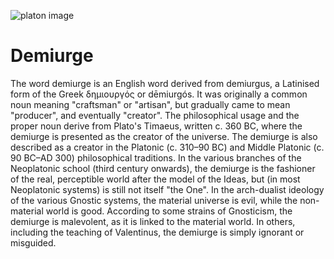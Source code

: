 ![platon image](https://cdn.pixabay.com/photo/2020/03/23/11/42/parthenon-4960616_1280.png "demiurge image")

# Demiurge

The word demiurge is an English word derived from demiurgus, a Latinised form of the Greek δημιουργός or dēmiurgós. It was originally a common noun meaning "craftsman" or "artisan", but gradually came to mean "producer", and eventually "creator". The philosophical usage and the proper noun derive from Plato's Timaeus, written c. 360 BC, where the demiurge is presented as the creator of the universe. The demiurge is also described as a creator in the Platonic (c. 310–90 BC) and Middle Platonic (c. 90 BC–AD 300) philosophical traditions. In the various branches of the Neoplatonic school (third century onwards), the demiurge is the fashioner of the real, perceptible world after the model of the Ideas, but (in most Neoplatonic systems) is still not itself "the One". In the arch-dualist ideology of the various Gnostic systems, the material universe is evil, while the non-material world is good. According to some strains of Gnosticism, the demiurge is malevolent, as it is linked to the material world. In others, including the teaching of Valentinus, the demiurge is simply ignorant or misguided.
